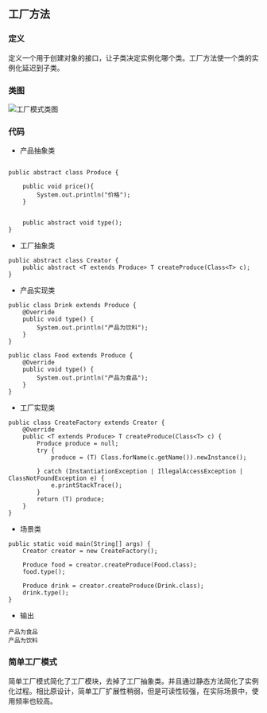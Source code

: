 ## 工厂方法
### 定义
定义一个用于创建对象的接口，让子类决定实例化哪个类。工厂方法使一个类的实例化延迟到子类。

### 类图
![工厂模式类图](https://s1.ax1x.com/2020/06/08/tfmNAs.png)
### 代码
- 产品抽象类
```

public abstract class Produce {

    public void price(){
        System.out.println("价格");
    }


    public abstract void type();
}
```
- 工厂抽象类
```
public abstract class Creator {
    public abstract <T extends Produce> T createProduce(Class<T> c);
}
```
- 产品实现类
```
public class Drink extends Produce {
    @Override
    public void type() {
        System.out.println("产品为饮料");
    }
}
```

```
public class Food extends Produce {
    @Override
    public void type() {
        System.out.println("产品为食品");
    }
}
```
- 工厂实现类
```
public class CreateFactory extends Creator {
    @Override
    public <T extends Produce> T createProduce(Class<T> c) {
        Produce produce = null;
        try {
            produce = (T) Class.forName(c.getName()).newInstance();

        } catch (InstantiationException | IllegalAccessException | ClassNotFoundException e) {
            e.printStackTrace();
        }
        return (T) produce;
    }
}
```
- 场景类

```
public static void main(String[] args) {
    Creator creator = new CreateFactory();

    Produce food = creator.createProduce(Food.class);
    food.type();

    Produce drink = creator.createProduce(Drink.class);
    drink.type();
}
```
- 输出
```
产品为食品
产品为饮料
```
### 简单工厂模式  
简单工厂模式简化了工厂模块，去掉了工厂抽象类。并且通过静态方法简化了实例化过程。相比原设计，简单工厂扩展性稍弱，但是可读性较强，在实际场景中，使用频率也较高。
